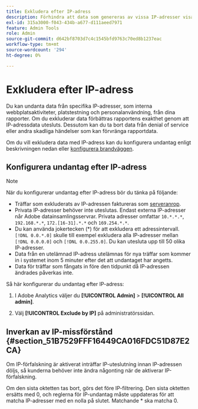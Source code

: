 ```yaml
---
title: Exkludera efter IP-adress
description: Förhindra att data som genereras av vissa IP-adresser visas i rapporter.
exl-id: 315a3000-f043-434b-a677-d111aeed7971
feature: Admin Tools
role: Admin
source-git-commit: d642bf8703d7c4c1545bfd9763c70ed8b1237eac
workflow-type: tm+mt
source-wordcount: '294'
ht-degree: 0%

---
```


# Exkludera efter IP-adress

Du kan undanta data från specifika IP-adresser, som interna webbplatsaktiviteter, platstestning och personalanvändning, från dina rapporter. Om du exkluderar data förbättras rapportens exakthet genom att IP-adressdata utesluts. Dessutom kan du ta bort data från denial of service eller andra skadliga händelser som kan förvränga rapportdata.

Om du vill exkludera data med IP-adress kan du konfigurera undantag enligt beskrivningen nedan eller [konfigurera brandväggen](/help/technotes/ip-addresses.md).

## Konfigurera undantag efter IP-adress

>[!NOTE]
>
>När du konfigurerar undantag efter IP-adress bör du tänka på följande:
>
>* Träffar som exkluderats av IP-adressen faktureras som [serveranrop](https://experienceleague.adobe.com/docs/analytics/technotes/terms.html?lang=sv-SE).
>* Privata IP-adresser behöver inte uteslutas. Endast externa IP-adresser når Adobe datainsamlingsservrar. Privata adresser omfattar `10.*.*.*`, `192.168.*.*`, `172.[16-31].*.*` och `169.254.*.*`.
>* Du kan använda jokertecken (&#42;) för att exkludera ett adressintervall. `[!DNL 0.0.*.0]` skulle till exempel exkludera alla IP-adresser mellan `[!DNL 0.0.0.0]` och `[!DNL 0.0.255.0]`. Du kan utesluta upp till 50 olika IP-adresser.
>* Data från en utelämnad IP-adress utelämnas för nya träffar som kommer in i systemet inom 5 minuter efter det att undantaget har angetts.
>* Data för träffar som fångats in före den tidpunkt då IP-adressen ändrades påverkas inte.
>

Så här konfigurerar du undantag efter IP-adress:

1. I Adobe Analytics väljer du **[!UICONTROL Admin]** > **[!UICONTROL All admin]**.

1. Välj **[!UICONTROL Exclude by IP]** på administratörssidan.




## Inverkan av IP-missförstånd {#section_51B7529FFF16449CA016FDC51D87E2CA}

Om IP-förfalskning är aktiverat inträffar IP-uteslutning innan IP-adressen döljs, så kunderna behöver inte ändra någonting när de aktiverar IP-förfalskning.

Om den sista oktetten tas bort, görs det före IP-filtrering. Den sista oktetten ersätts med 0, och reglerna för IP-undantag måste uppdateras för att matcha IP-adresser med en nolla på slutet. Matchande &#42; ska matcha 0.
